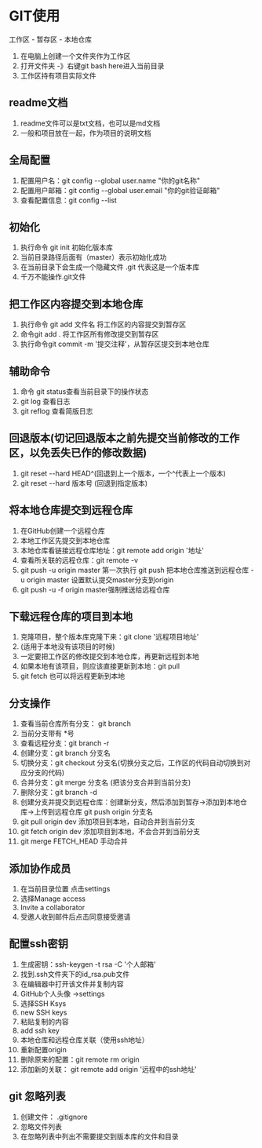 # GIT使用

工作区 - 暂存区 - 本地仓库

1. 在电脑上创建一个文件夹作为工作区
2. 打开文件夹 -》右键git bash here进入当前目录
3. 工作区持有项目实际文件

## readme文档
1. readme文件可以是txt文档，也可以是md文档
2. 一般和项目放在一起，作为项目的说明文档

## 全局配置
1. 配置用户名：git config --global user.name "你的git名称"
2. 配置用户邮箱：git config --global user.email "你的git验证邮箱"
3. 查看配置信息：git config --list

## 初始化
1. 执行命令 git init 初始化版本库
2. 当前目录路径后面有（master）表示初始化成功
3. 在当前目录下会生成一个隐藏文件  .git  代表这是一个版本库
4. 千万不能操作.git文件

## 把工作区内容提交到本地仓库
1. 执行命令 git add 文件名  将工作区的内容提交到暂存区
2. 命令git add .  将工作区所有修改提交到暂存区
3. 执行命令git commit -m '提交注释'，从暂存区提交到本地仓库


## 辅助命令
1. 命令 git status查看当前目录下的操作状态
2. git log 查看日志
3. git reflog 查看简版日志

## 回退版本(切记回退版本之前先提交当前修改的工作区，以免丢失已作的修改数据)
1. git reset --hard HEAD^(回退到上一个版本，一个^代表上一个版本)
2. git reset --hard 版本号 (回退到指定版本)

## 将本地仓库提交到远程仓库
1. 在GitHub创建一个远程仓库
2. 本地工作区先提交到本地仓库
3. 本地仓库看链接远程仓库地址：git remote add origin '地址'
4. 查看所关联的远程仓库：git remote -v
5. git push -u origin master 第一次执行
	 git push 把本地仓库推送到远程仓库
	 -u origin master 设置默认提交master分支到origin
6. git push -u -f origin master强制推送给远程仓库

## 下载远程仓库的项目到本地
1. 克隆项目，整个版本库克隆下来：git clone '远程项目地址'
2. (适用于本地没有该项目的时候)
3. 一定要把工作区的修改提交到本地仓库，再更新远程到本地
4. 如果本地有该项目，则应该直接更新到本地：git pull
5. git fetch  也可以将远程更新到本地

## 分支操作
1. 查看当前仓库所有分支： git branch
2. 当前分支带有 *号
3. 查看远程分支：git branch -r
4. 创建分支：git branch 分支名
5. 切换分支：git checkout 分支名(切换分支之后，工作区的代码自动切换到对应分支的代码)
6. 合并分支：git merge 分支名  (把该分支合并到当前分支)
7. 删除分支：git branch -d
8. 创建分支并提交到远程仓库：创建新分支，然后添加到暂存->添加到本地仓库->上传到远程仓库 git push origin 分支名
9. git pull origin dev 添加项目到本地，自动合并到当前分支
10. git fetch origin dev 添加项目到本地，不会合并到当前分支
11. git merge FETCH_HEAD 手动合并

## 添加协作成员
1. 在当前目录位置 点击settings
2. 选择Manage access
3. Invite a collaborator
4. 受邀人收到邮件后点击同意接受邀请


## 配置ssh密钥
1. 生成密钥：ssh-keygen -t rsa -C '个人邮箱'
2. 找到.ssh文件夹下的id_rsa.pub文件
3. 在编辑器中打开该文件并复制内容
4. GitHub个人头像 ->settings
5. 选择SSH Ksys
6. new SSH keys
7. 粘贴复制的内容
8. add ssh key
9. 本地仓库和远程仓库关联（使用ssh地址）
10. 重新配置origin
11. 删除原来的配置：git remote rm origin
12. 添加新的关联： git remote add origin '远程中的ssh地址'

## git 忽略列表
1. 创建文件： .gitignore
2. 忽略文件列表
3. 在忽略列表中列出不需要提交到版本库的文件和目录